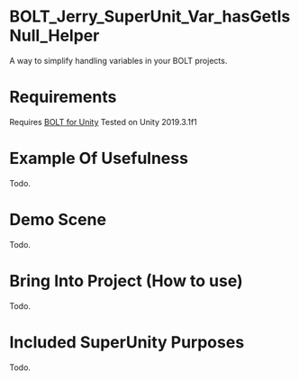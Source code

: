 # BOLT_Jerry_SuperUnit_Var_hasGetIsNull_Helper
A way to simplify handling variables in your BOLT projects.

# Requirements
Requires [BOLT for Unity](https://assetstore.unity.com/packages/tools/visual-scripting/bolt-163802)
Tested on Unity 2019.3.1f1

# Example Of Usefulness
Todo.

# Demo Scene
Todo.

# Bring Into Project (How to use)
Todo.

# Included SuperUnity Purposes
Todo.
